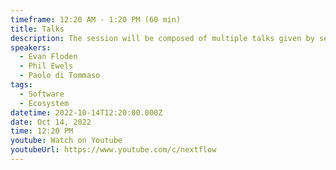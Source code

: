 ```yaml
---
timeframe: 12:20 AM - 1:20 PM (60 min)
title: Talks
description: The session will be composed of multiple talks given by several speakers. Details will be announced soon.
speakers:
  - Evan Floden
  - Phil Ewels
  - Paolo di Tommaso
tags:
  - Software
  - Ecosystem
datetime: 2022-10-14T12:20:00.000Z
date: Oct 14, 2022
time: 12:20 PM
youtube: Watch on Youtube
youtubeUrl: https://www.youtube.com/c/nextflow
---
```

